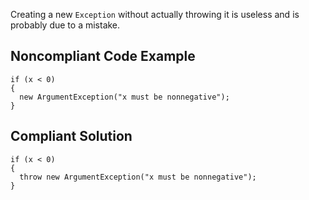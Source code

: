 Creating a new `Exception` without actually throwing it is useless and is probably due to a mistake.
 
## Noncompliant Code Example

    if (x < 0)
    {
      new ArgumentException("x must be nonnegative");
    }

## Compliant Solution

    if (x < 0)
    {
      throw new ArgumentException("x must be nonnegative");
    }